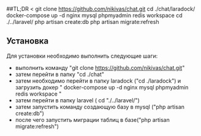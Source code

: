 
##TL;DR
<
git clone https://github.com/nikivas/chat.git
cd ./chat/laradock/
docker-compose up -d nginx mysql phpmyadmin redis workspace
cd ./../laravel/
php artisan create:db
php artisan migrate:refresh
>

## Установка

Для установки необходимо выполнить следующие шаги:

- выполнить команду "git clone https://github.com/nikivas/chat.git"
- затем перейти в папку "cd ./chat"
- затем необходимо перейти в папку laradock ("cd ./laradock") и загрузить докер " docker-compose up -d nginx mysql phpmyadmin redis workspace 
"
- затем перейти в папку laravel ( cd "./../laravel/")
- затем запустить команду создающую базу в mysql ("php artisan create:db")
- после чего запустить миграции таблиц в базе("php artisan migrate:refresh")
